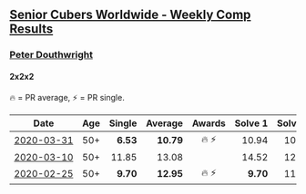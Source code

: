 <style>table {white-space: nowrap;}</style>

## [Senior Cubers Worldwide - Weekly Comp Results](/scw-comp/results/)
### [Peter Douthwright](../peter_douthwright.md)
#### 2x2x2

🔥 = PR average, ⚡ = PR single.

| Date | Age | Single | Average | Awards | Solve 1 | Solve 2 | Solve 3 | Solve 4 | Solve 5 | Video |
| :--: | :--: | --: | --: | :--: | --: | --: | --: | --: | --: | :-- |
| [2020-03-31](../../results/222/2020-03-31.md) | 50+ | **6.53** | **10.79** | 🔥 ⚡ | 10.94 | 10.46 | 10.97 | 13.84 | **6.53** | [Link](https://www.facebook.com/events/637372103486119/permalink/641080066448656/) |
| [2020-03-10](../../results/222/2020-03-10.md) | 50+ | 11.85 | 13.08 |  | 14.52 | 12.07 | 13.70 | 11.85 | 13.48 | [Link](https://www.facebook.com/events/654143022005686/permalink/658306988255956/) |
| [2020-02-25](../../results/222/2020-02-25.md) | 50+ | **9.70** | **12.95** | 🔥 ⚡ | **9.70** | 11.19 | 13.94 | 17.38 | 13.71 | [Link](https://www.facebook.com/events/2972213492840148/permalink/2976771159051048/) |


<!-- Global site tag (gtag.js) - Google Analytics -->
<script async src="https://www.googletagmanager.com/gtag/js?id=UA-86348435-3"></script>
<script>window.dataLayer = window.dataLayer || []; function gtag() {dataLayer.push(arguments);} gtag('js', new Date()); gtag('config', 'UA-86348435-3');</script>
